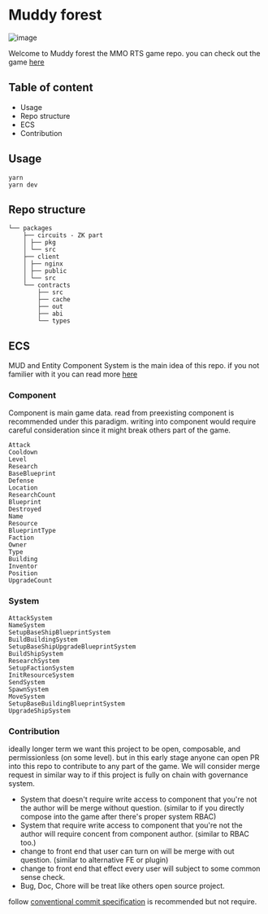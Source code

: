 # Muddy forest
![image](https://user-images.githubusercontent.com/11013287/216083359-0c5f49f3-0291-4417-b95d-21ea5e7c7906.png)

Welcome to Muddy forest the MMO RTS game repo. you can check out the game [here](https://dev-muddy.tetrationlab.com/)

## Table of content
- Usage
- Repo structure
- ECS
- Contribution

## Usage
```
yarn
yarn dev
```

## Repo structure
```
└── packages
    ├── circuits - ZK part
    │ ├── pkg
    │ └── src
    ├── client
    │ ├── nginx
    │ ├── public
    │ └── src
    └── contracts
        ├── src
        ├── cache
        ├── out
        ├── abi
        └── types
```

## ECS
MUD and Entity Component System is the main idea of this repo. if you not familier with it you can read more [here](https://mud.dev/)

### Component
Component is main game data. read from preexisting component is recommended under this paradigm. writing into component would require careful consideration since it might break others part of the game.
```
Attack
Cooldown
Level
Research
BaseBlueprint
Defense
Location
ResearchCount
Blueprint
Destroyed
Name
Resource
BlueprintType
Faction
Owner
Type
Building
Inventor
Position
UpgradeCount
```

### System
```
AttackSystem
NameSystem
SetupBaseShipBlueprintSystem
BuildBuildingSystem
SetupBaseShipUpgradeBlueprintSystem
BuildShipSystem
ResearchSystem
SetupFactionSystem
InitResourceSystem
SendSystem
SpawnSystem
MoveSystem
SetupBaseBuildingBlueprintSystem
UpgradeShipSystem
```

### Contribution
ideally longer term we want this project to be open, composable, and permissionless (on some level). but in this early stage anyone can open PR into this repo to contribute to any part of the game. We will consider merge request in similar way to if this project is fully on chain with governance system.

- System that doesn't require write access to component that you're not the author will be merge without question. (similar to if you directly compose into the game after there's proper system RBAC)
- System that require write access to component that you're not the author will require concent from component author. (similar to RBAC too.)
- change to front end that user can turn on will be merge with out question. (similar to alternative FE or plugin)
- change to front end that effect every user will subject to some common sense check.
- Bug, Doc, Chore will be treat like others open source project.
 
follow [conventional commit specification](https://www.conventionalcommits.org/en/v1.0.0/) is recommended but not require. 